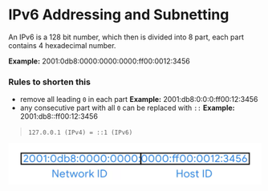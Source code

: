 # IPv6 Addressing and Subnetting

An IPv6 is a 128 bit number, which then is divided into 8 part, each part contains 4 hexadecimal number.

**Example:** 2001:0db8:0000:0000:0000:ff00:0012:3456

### **Rules to shorten this**

- remove all leading `0` in each part
**Example:** 2001:db8:0:0:0:ff00:12:3456
- any consecutive part with all `0` can be replaced with `::`
**Example:** 2001:db8::ff00:12:3456

> `127.0.0.1 (IPv4) = ::1 (IPv6)`

![image](images/ipv6.png)